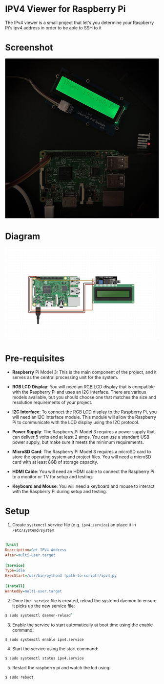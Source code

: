# IPV4 Viewer for Raspberry Pi

The IPv4 viewer is a small project that let's you determine your Raspberry Pi's ipv4 address in order to be able to SSH to it

# Screenshot

![screenshot](./screenshot.jpg)

# Diagram

![diagram](./diagram.png)

# Pre-requisites

- **Raspberry** Pi Model 3: This is the main component of the project, and it serves as the central processing unit for the system.

- **RGB LCD Display**: You will need an RGB LCD display that is compatible with the Raspberry Pi and uses an I2C interface. There are various models available, but you should choose one that matches the size and resolution requirements of your project.

- **I2C Interface**: To connect the RGB LCD display to the Raspberry Pi, you will need an I2C interface module. This module will allow the Raspberry Pi to communicate with the LCD display using the I2C protocol.

- **Power Supply**: The Raspberry Pi Model 3 requires a power supply that can deliver 5 volts and at least 2 amps. You can use a standard USB power supply, but make sure it meets the minimum requirements.

- **MicroSD Card**: The Raspberry Pi Model 3 requires a microSD card to store the operating system and project files. You will need a microSD card with at least 8GB of storage capacity.

- **HDMI Cable**: You will need an HDMI cable to connect the Raspberry Pi to a monitor or TV for setup and testing.

- **Keyboard and Mouse**: You will need a keyboard and mouse to interact with the Raspberry Pi during setup and testing.

# Setup

1. Create `systemctl` service file (e.g. `ipv4.service`) an place it in `/etc/systemd/system`

```ini

[Unit]
Description=Get IPV4 Address
After=multi-user.target

[Service]
Type=idle
ExecStart=/usr/bin/python3 [path-to-script]/ipv4.py

[Install]
WantedBy=multi-user.target
```

2. Once the `.service` file is created, reload the systemd daemon to ensure it picks up the new service file:

```bash
$ sudo systemctl daemon-reload`
```

3. Enable the service to start automatically at boot time using the enable command:

```
$ sudo systemctl enable ipv4.service
```

4. Start the service using the start command:

```bash
$ sudo systemctl status ipv4.service
```

5. Restart the raspberry pi and watch the lcd using:

```
$ sudo reboot
```
